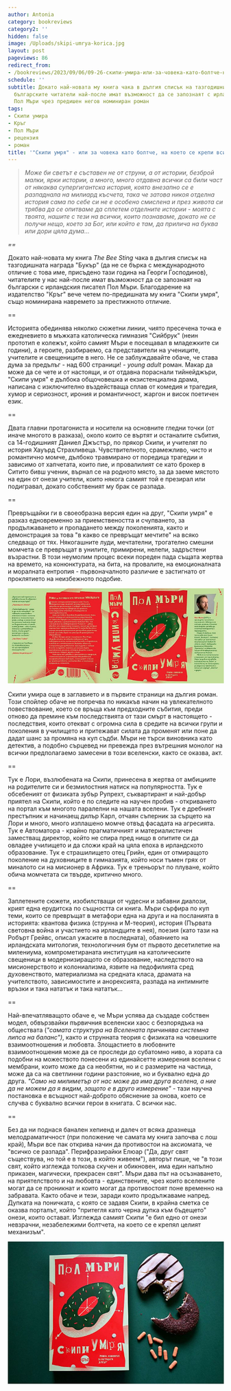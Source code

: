 ```yaml
---
author: Antonia
category: bookreviews
category2: ''
hidden: false
image: /Uploads/skipi-umrya-korica.jpg
layout: post
pageviews: 86
redirect_from:
- /bookreviews/2023/09/06/09-26-скипи-умира-или-за-човека-като-болтче-на-което-се-крепи-всичко
schedule: ''
subtitle: Докато най-новата му книга чака в дългия списък на тазгодишния "Букър",
  българските читатели най-после имат възможност да се запознаят с ирландския писател
  Пол Мъри чрез предишен негов номиниран роман
tags:
- Скипи умира
- Кръг
- Пол Мъри
- рецензия
- роман
title: '"Скипи умря" - или за човека като болтче, на което се крепи всичко'
---
```


> *Може би светът е съставен не от струни, а от истории, безброй малки, ярки истории, а много, много отдавна всички са били част от някаква супергигантска история, която внезапно се е разпаднала на милиард късчета, така че затова никоя отделна история сама по себе си не е особено смислена и през живота си трябва да се опитваме да сплетем отделните истории - моята с твоята, нашите с тези на всички, които познаваме, докато не се получи нещо, което за Бог, или който е там, да прилича на буква или дори цяла дума…*

*\==*

Докато най-новата му книга *The Bee Sting* чака в дългия списък на тазгодишната награда "Букър" (да не се бърка с международното отличие с това име, присъдено тази година на Георги Господинов), читателите у нас най-после имат възможност да се запознаят на български с ирландския писател Пол Мъри. Благодарение на издателство "Кръг" вече четем по-предишната му книга "Скипи умря", също номинирана навремето за престижното отличие. 

\==

Историята обединява няколко сюжетни линии, чиято пресечена точка е ежедневието в мъжката католическа гимназия "Сийбрук" (неин прототип е колежът, който самият Мъри е посещавал в младежките си години), а героите, разбираемо, са представители на учениците, учителите и свещениците в него. Не се заблуждавайте обаче, че става дума за предълъг - над 600 страници! - *young adult* роман. Макар да може да се чете и от настоящи, и от отдавна пораснали тийнейджъри, "Скипи умря" е дълбока общочовешка и екзистенциална драма, написана с изключително въздействаща сплав от комедия и трагедия, хумор и сериозност, ирония и романтичност, жаргон и висок поетичен език. 

\==

Двата главни протагониста и носители на основните гледни точки (от иначе многото в разказа), около които се въртят и останалите събития, са 14-годишният Даниел Джъстър, по прякор Скипи, и учителят по история Хауърд Страхливеца. Чувствителното, срамежливо, чисто и романтично момче, дълбоко травмирано от поредица трагедии и зависимо от хапчетата, които пие, и провалилият се като брокер в Ситито бивш ученик, върнал се на родното място, за да заеме мястото на един от онези учители, които някога самият той е презирал или подигравал, докато собственият му брак се разпада. 

\==

Превръщайки ги в своеобразна версия един на друг, "Скипи умря" е разказ едновременно за приемствеността и счупването, за продължаването и пропадането между поколенията, както и демонстрация за това "в какво се превръщат мечтите" на всяко следващо от тях. Някогашните луди, мечтателни, трогателно смешни момчета се превръщат в унилите, примирени, нелепи, задръстени възрастни. В този неумолим процес всеки пореден пада същата жертва на времето, на конюнктурата, на бита, на провалите, на емоционалната и моралната ентропия - първоначалното различие е застигнато от проклятието на неизбежното подобие.   

![](/Uploads/skipi-umrya.jpg)

Скипи умира още в заглавието и в първите страници на дългия роман. Този спойлер обаче не попречва по никакъв начин на увлекателното повествование, което се връща към предходните събития, преди отново да премине към последствията от тази смърт в настоящето - последствия, които отекват с огромна сила в средите на всички групи и поколения в училището и притежават силата да променят или поне да дадат шанс за промяна на куп съдби. Мъри не търси виновника като детектив, а подобно сърцевед ни превежда през вътрешния монолог на всички предполагаемо замесени в този вселенски, както се оказва, акт. 

\==

Тук е Лори, възлюбената на Скипи, принесена в жертва от амбициите на родителите си и безмилостния натиск на популярността. Тук е обсебеният от физиката зубър Рупрехт, съквартирант и най-добър приятел на Скипи, който е по следите на научен пробив - откриването на портал към многото паралелни на нашата вселени. Тук е дребният престъпник и начинаещ дилър Карл, отчаян съперник за сърцето на Лори и много, много изплашено момче отвъд фасадата на агресията. Тук е Автоматора - крайно прагматичният и материалистичен заместващ директор, който не спира пред нищо в опитите си да овладее училището и да сложи край на цяла епоха в ирландското образование. Тук е страшилището отец Грийн, един от отмиращото поколение на духовниците в гимназията, който носи тъмен грях от миналото си на мисионер в Африка. Тук е треньорът по плуване, който обича момчетата си твърде, критично много.  

\==

Заплетените сюжети, изобилстващи от чудесни и забавни диалози, крият една ерудитска по същността си книга. Мъри сърфира по куп теми, които се превръщат в метафори една на друга и на посланията в историята: квантова физика (струнна и М-теория), история (Първата световна война и участието на ирландците в нея), поезия (като тази на Робърт Грейвс, описал ужасите в последната), обаянието на ирландската митология, технологичния бум от първото десетилетие на милениума, компрометираната институция на католическите свещеници в модернизиращото се образование, наследството на мисионерството и колониализма, язвите на педофилията сред духовенството, материализма на средната класа, драмата на учителството, зависимостите и анорексията, разпада на интимните връзки и така нататък и така нататък...

\==

Най-впечатляващото обаче е, че Мъри успява да създаде собствен модел, обвързвайки първичния вселенски хаос с безпорядъка на обществата (*"самата структура на Вселената причинява системна липса на баланс")*, както и струнната теория с физиката на човешките взаимоотношения и любовта. Злощастието в любовните взаимоотношения може да се проследи до субатомно ниво, а хората са подобни на можеството понесени из единайсетте измерения вселени с мембрани, които може да са необятни, но и с размерите на частица, може да са на светлинни години разстояние, но и буквално една до друга. *"Само на милиметър от нас може да има друга вселена, а ние да не можем да я видим, защото е в друго измерение"* - тази научна постановка е всъщност най-доброто обяснение за онова, което се случва с буквално всички герои в книгата. С всички нас.

\== 

Без да ни поднася банален хепиенд и далеч от всяка дразнеща мелодраматичност (при положение че самата му книга започва с лош край), Мъри все пак открива начин да противостои на аксиомата, че "всичко се разпада". Перифразирайки Елюар ("Да, друг свят съществува, но той е в този, в който живеем"), авторът пише, че "в този свят, който изглежда толкова скучен и обикновен, има един напълно приказен, магически, прекрасен свят". Мъри дава път на осъзнаването, на приятелството и на любовта - единствените, чрез които вселените могат да се проникнат и които могат да противостоят поне временно на забравата. Както обаче и тези, заради които продължаваме напред. Дупката на поничката, с която се задавя Скипи, в крайна сметка се оказва порталът, който "притегля като черна дупка към бъдещето" онези, които остават. Изглежда самият Скипи "е бил едно от онези невзрачни, незабележими болтчета, на което се е крепял целият механизъм". 

![](/Uploads/skippy2.jpg)